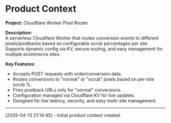 # Product Context

**Project:** Cloudflare Worker Pixel Router

**Description:**  
A serverless Cloudflare Worker that routes conversion events to different pixels/postbacks based on configurable scrub percentages per site. Supports dynamic config via KV, secure routing, and easy management for multiple ecommerce sites.

**Key Features:**
- Accepts POST requests with order/conversion data.
- Routes conversions to "normal" or "scrub" pixels based on per-site scrub %.
- Fires postback URLs only for "normal" conversions.
- Configuration managed via Cloudflare KV for live updates.
- Designed for low latency, security, and easy multi-site management.

---
[2025-04-13 21:14:45] - Initial product context created.